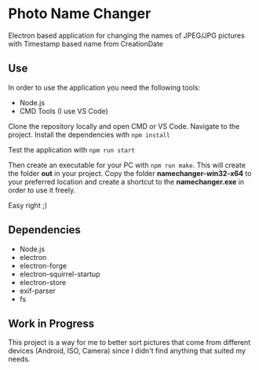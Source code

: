 # Photo Name Changer
Electron based application for changing the names of JPEG/JPG pictures with Timestamp based name from CreationDate

## Use
In order to use the application you need the following tools:
- Node.js
- CMD Tools (I use VS Code)

Clone the repository locally and open CMD or VS Code. Navigate to the project.
Install the dependencies with `npm install`

Test the application with
`npm run start`

Then create an executable for your PC with `npm run make`. This will create the folder **out** in your project.
Copy the folder **namechanger-win32-x64** to your preferred location and create a shortcut to the **namechanger.exe** in order to use it freely.

Easy right ;)


## Dependencies
- Node.js
- electron
- electron-forge
- electron-squirrel-startup
- electron-store
- exif-parser
- fs

## Work in Progress
This project is a way for me to better sort pictures that come from different devices (Android, ISO, Camera) since I didn't find anything that suited my needs.
